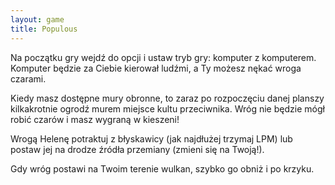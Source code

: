 ```yaml
---
layout: game
title: Populous
---
```


Na początku gry wejdź do opcji i ustaw tryb gry: komputer z 
komputerem.
Komputer będzie za Ciebie kierował ludźmi, a Ty możesz nękać 
wroga
czarami.

Kiedy masz dostępne mury obronne, to zaraz po rozpoczęciu danej
planszy kilkakrotnie ogrodź murem miejsce kultu przeciwnika. Wróg 
nie
będzie mógł robić czarów i masz wygraną w kieszeni!

Wrogą Helenę potraktuj z błyskawicy (jak najdłużej trzymaj LPM) lub
postaw jej na drodze źródła przemiany (zmieni się na Twoją!).

Gdy wróg postawi na Twoim terenie wulkan, szybko go obniż i po 
krzyku.
